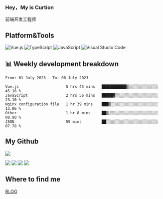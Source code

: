 ### Hey，My is Curtion
前端开发工程师
## Platform&Tools

![Vue.js](https://img.shields.io/badge/-Vue.js-4FC08D?style=flat-square&logo=Vue.js&logoColor=white)
![TypeScript](https://img.shields.io/badge/-TypeScript-007ACC?style=flat-square&logo=typescript&logoColor=white)
![JavaScript](https://img.shields.io/badge/-JavaScript-F7DF1E?style=flat-square&logo=javascript&logoColor=black)
![Visual Studio Code](https://img.shields.io/badge/-VSCode-007ACC?style=flat-square&logo=Visual-Studio-Code&logoColor=white)

## 📊 Weekly development breakdown

<!--START_SECTION:waka-->

```text
From: 01 July 2023 - To: 08 July 2023

Vue.js                     5 hrs 45 mins   ███████████▒░░░░░░░░░░░░░   45.16 %
JavaScript                 2 hrs 56 mins   █████▓░░░░░░░░░░░░░░░░░░░   23.10 %
Nginx configuration file   1 hr 39 mins    ███▒░░░░░░░░░░░░░░░░░░░░░   13.06 %
Other                      1 hr 8 mins     ██▒░░░░░░░░░░░░░░░░░░░░░░   08.90 %
JSON                       59 mins         ██░░░░░░░░░░░░░░░░░░░░░░░   07.78 %
```

<!--END_SECTION:waka-->

## My Github

![](http://github-profile-summary-cards.vercel.app/api/cards/profile-details?username=curtion&theme=nord_bright)

![](http://github-profile-summary-cards.vercel.app/api/cards/stats?username=curtion&theme=nord_bright)
![](http://github-profile-summary-cards.vercel.app/api/cards/productive-time?username=curtion&theme=nord_bright&utcOffset=8)
![](http://github-profile-summary-cards.vercel.app/api/cards/repos-per-language?username=curtion&theme=nord_bright)
![](http://github-profile-summary-cards.vercel.app/api/cards/most-commit-language?username=curtion&theme=nord_bright)

## Where to find me

[BLOG](https://blog.3gxk.net)
